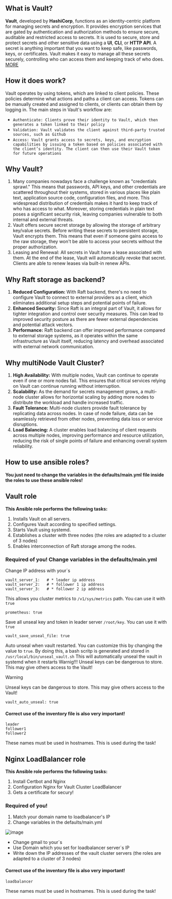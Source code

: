 ## What is Vault?    
__Vault__, developed by __HashiCorp__, functions as an identity-centric platform for managing secrets and encryption. It provides encryption services that are gated by authentication and authorization methods to ensure secure, auditable and restricted access to secrets. It is used to secure, store and protect secrets and other sensitive data using a __UI__, __CLI__, or __HTTP API__. A secret is anything important that you want to keep safe, like passwords, keys, or certificates. Vault makes it easy to manage all these secrets securely, controlling who can access them and keeping track of who does. [MORE](https://developer.hashicorp.com/vault/docs/what-is-vault)

## How it does work?
Vault operates by using tokens, which are linked to client policies. These policies determine what actions and paths a client can access. Tokens can be manually created and assigned to clients, or clients can obtain them by logging in. The main steps in Vault's workflow are:

- `Authenticate: Clients prove their identity to Vault, which then generates a token linked to their policy`
- `Validation: Vault validates the client against third-party trusted sources, such as Github`
- `Access: Vault grants access to secrets, keys, and encryption capabilities by issuing a token based on policies associated with the client’s identity. The client can then use their Vault token for future operations`

## Why Vault?


1. Many companies nowadays face a challenge known as "credentials sprawl." This means that passwords, API keys, and other credentials are scattered throughout their systems, stored in various places like plain text, application source code, configuration files, and more. This widespread distribution of credentials makes it hard to keep track of who has access to what. Moreover, storing credentials in plain text poses a significant security risk, leaving companies vulnerable to both internal and external threats.
2. Vault offers secure secret storage by allowing the storage of arbitrary key/value secrets. Before writing these secrets to persistent storage, Vault encrypts them. This means that even if someone gains access to the raw storage, they won't be able to access your secrets without the proper authorization.
3. Leasing and Renewal: All secrets in Vault have a lease associated with them. At the end of the lease, Vault will automatically revoke that secret. Clients are able to renew leases via built-in renew APIs.

## Why Raft storage as backend?
1. __Reduced Configuration:__ With Raft backend, there's no need to configure Vault to connect to external providers as a client, which eliminates additional setup steps and potential points of failure.
2. __Enhanced Security:__ Since Raft is an integral part of Vault, it allows for tighter integration and control over security measures. This can lead to improved security posture as there are fewer external dependencies and potential attack vectors.
3. __Performance:__ Raft backend can offer improved performance compared to external storage systems, as it operates within the same infrastructure as Vault itself, reducing latency and overhead associated with external network communication.

## Why multiNode Vault Cluster?
1. __High Availability:__ With multiple nodes, Vault can continue to operate even if one or more nodes fail. This ensures that critical services relying on Vault can continue running without interruption.
2. __Scalability:__ As the demand for secrets management grows, a multi-node cluster allows for horizontal scaling by adding more nodes to distribute the workload and handle increased traffic.
3. __Fault Tolerance:__ Multi-node clusters provide fault tolerance by replicating data across nodes. In case of node failure, data can be seamlessly retrieved from other nodes, preventing data loss or service disruptions.
4. __Load Balancing:__ A cluster enables load balancing of client requests across multiple nodes, improving performance and resource utilization, reducing the risk of single points of failure and enhancing overall system reliability.

## How to use ansible roles?
__You just need to change the variables in the defaults/main.yml file inside the roles to use these ansible roles!__
## Vault role
__This Ansible role performs the following tasks:__
1. Installs Vault on all servers.
2. Configures Vault according to specified settings.
3. Starts Vault using systemd.
4. Establishes a cluster with three nodes (the roles are adapted to a cluster of 3 nodes)
5. Enables interconnection of Raft storage among the nodes.

### Required of you! Change variables in the defaults/main.yml
Change IP address with your`s
```
vault_server_1:   # * leader ip address
vault_server_2:   # * follower 1 ip address
vault_server_3:   # * follower 2 ip address
```

This allows you cluster metrics to `/v1/sys/metrics` path. You can use it with `true`
```
prometheus: true
```



Save all unseal key and token in leader server `/root/key`. You can use it with `true`
```
vault_save_unseal_file: true
```

Auto unseal when vault restarted. You can customize this by changing the value to `true`. By doing this, a bash scritp is generated and stored in `/usr/local/bin/unseal_vault.sh` This will automatically unseal the vault in systemd when it restarts  Warnig!!! Unseal keys can be dangerous to store. This may give others access to the Vault! 

> [!WARNING]
> Unseal keys can be dangerous to store. This may give others access to the Vault! 

```
vault_auto_unseal: true
```
#### Correct use of the inventory file is also very important!
```
leader
follower1
follower2
```
These names must be used in hostnames. This is used during the task!

## Nginx LoadBalancer role
__This Ansible role performs the following tasks:__
1. Install Certbot and Nginx
2. Configuration Nginx for Vault Cluster LoadBalancer
3. Gets a certificate for secury!

### Required of you!
1. Match your domain name to loadbalancer's IP
2. Change variables in the defaults/main.yml

![image](https://github.com/bexruzdiv/cluster_vault/assets/107495220/ee1b2885-21f3-4942-a79d-ee2913b6b85f)

  - Change gmail to your`s
  - Use Domain which you set for loadbalancer server`s IP
  - Write down the IP addresses of the vault cluster servers (the roles are adapted to a cluster of 3 nodes)


#### Correct use of the inventory file is also very important!
```
loadbalancer
```
These names must be used in hostnames. This is used during the task!
